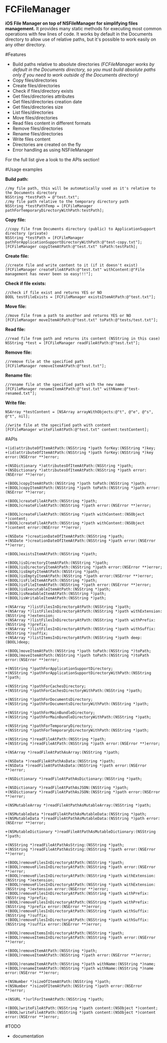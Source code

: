 FCFileManager
=============

**iOS File Manager on top of NSFileManager for simplifying files management.** It provides many static methods for executing most common operations with few lines of code. It works by default in the Documents directory to allow use of relative paths, but it's possible to work easily on any other directory.

#Features
- Build paths relative to absolute directories *(FCFileManager works by default in the Documents directory, so you must build absolute paths only if you need to work outside of the Documents directory)*
- Copy files/directories
- Create files/directories
- Check if files/directory exists
- Get files/directories attributes
- Get files/directories creation date
- Get files/directories size
- List files/directories
- Move files/directories
- Read files content in different formats
- Remove files/directories
- Rename files/directories
- Write files content
- Directories are created on the fly
- Error handling as using NSFileManager

For the full list give a look to the APIs section!

#Usage examples

**Build path:**
```objc
//my file path, this will be automatically used as it's relative to the Documents directory
NSString *testPath = @"test.txt";
//my file path relative to the temporary directory path
NSString *testPathTemp = [FCFileManager pathForTemporaryDirectoryWithPath:testPath];
```

**Copy file:**
```objc
//copy file from Documents directory (public) to ApplicationSupport directory (private)
NSString *testPath = [FCFileManager pathForApplicationSupportDirectoryWithPath:@"test-copy.txt"];
[FCFileManager copyItemAtPath:@"test.txt" toPath:testPath];
```

**Create file:**
```objc
//create file and write content to it (if it doesn't exist)
[FCFileManager createFileAtPath:@"test.txt" withContent:@"File management has never been so easy!!!"];
```

**Check if file exists:**
```objc
//check if file exist and returns YES or NO
BOOL testFileExists = [FCFileManager existsItemAtPath:@"test.txt"];
```

**Move file:**
```objc
//move file from a path to another and returns YES or NO
[FCFileManager moveItemAtPath:@"test.txt" toPath:@"tests/test.txt"];
```

**Read file:**
```objc
//read file from path and returns its content (NSString in this case)
NSString *test = [FCFileManager readFileAtPath:@"test.txt"];
```

**Remove file:**
```objc
//remove file at the specified path
[FCFileManager removeItemAtPath:@"test.txt"];
```

**Rename file:**
```objc
//rename file at the specified path with the new name
[FCFileManager renameItemAtPath:@"test.txt" withName:@"test-renamed.txt"];
```

**Write file:**
```objc
NSArray *testContent = [NSArray arrayWithObjects:@"t", @"e", @"s", @"t", nil];

//write file at the specified path with content
[FCFileManager writeFileAtPath:@"test.txt" content:testContent];
```

#APIs
```objc
+(id)attributeOfItemAtPath:(NSString *)path forKey:(NSString *)key;
+(id)attributeOfItemAtPath:(NSString *)path forKey:(NSString *)key error:(NSError **)error;

+(NSDictionary *)attributesOfItemAtPath:(NSString *)path;
+(NSDictionary *)attributesOfItemAtPath:(NSString *)path error:(NSError **)error;

+(BOOL)copyItemAtPath:(NSString *)path toPath:(NSString *)path;
+(BOOL)copyItemAtPath:(NSString *)path toPath:(NSString *)path error:(NSError **)error;

+(BOOL)createFileAtPath:(NSString *)path;
+(BOOL)createFileAtPath:(NSString *)path error:(NSError **)error;

+(BOOL)createFileAtPath:(NSString *)path withContent:(NSObject *)content;
+(BOOL)createFileAtPath:(NSString *)path withContent:(NSObject *)content error:(NSError **)error;

+(NSDate *)creationDateOfItemAtPath:(NSString *)path;
+(NSDate *)creationDateOfItemAtPath:(NSString *)path error:(NSError **)error;

+(BOOL)existsItemAtPath:(NSString *)path;

+(BOOL)isDirectoryItemAtPath:(NSString *)path;
+(BOOL)isDirectoryItemAtPath:(NSString *)path error:(NSError **)error;
+(BOOL)isEmptyItemAtPath:(NSString *)path;
+(BOOL)isEmptyItemAtPath:(NSString *)path error:(NSError **)error;
+(BOOL)isFileItemAtPath:(NSString *)path;
+(BOOL)isFileItemAtPath:(NSString *)path error:(NSError **)error;
+(BOOL)isExecutableItemAtPath:(NSString *)path;
+(BOOL)isReadableItemAtPath:(NSString *)path;
+(BOOL)isWritableItemAtPath:(NSString *)path;

+(NSArray *)listFilesInDirectoryAtPath:(NSString *)path;
+(NSArray *)listFilesInDirectoryAtPath:(NSString *)path withExtension:(NSString *)extension;
+(NSArray *)listFilesInDirectoryAtPath:(NSString *)path withPrefix:(NSString *)prefix;
+(NSArray *)listFilesInDirectoryAtPath:(NSString *)path withSuffix:(NSString *)suffix;
+(NSArray *)listItemsInDirectoryAtPath:(NSString *)path deep:(BOOL)deep;

+(BOOL)moveItemAtPath:(NSString *)path toPath:(NSString *)toPath;
+(BOOL)moveItemAtPath:(NSString *)path toPath:(NSString *)toPath error:(NSError **)error;

+(NSString *)pathForApplicationSupportDirectory;
+(NSString *)pathForApplicationSupportDirectoryWithPath:(NSString *)path;

+(NSString *)pathForCachesDirectory;
+(NSString *)pathForCachesDirectoryWithPath:(NSString *)path;

+(NSString *)pathForDocumentsDirectory;
+(NSString *)pathForDocumentsDirectoryWithPath:(NSString *)path;

+(NSString *)pathForMainBundleDirectory;
+(NSString *)pathForMainBundleDirectoryWithPath:(NSString *)path;

+(NSString *)pathForTemporaryDirectory;
+(NSString *)pathForTemporaryDirectoryWithPath:(NSString *)path;

+(NSString *)readFileAtPath:(NSString *)path;
+(NSString *)readFileAtPath:(NSString *)path error:(NSError **)error;

+(NSArray *)readFileAtPathAsArray:(NSString *)path;

+(NSData *)readFileAtPathAsData:(NSString *)path;
+(NSData *)readFileAtPathAsData:(NSString *)path error:(NSError **)error;

+(NSDictionary *)readFileAtPathAsDictionary:(NSString *)path;

+(NSDictionary *)readFileAtPathAsJSON:(NSString *)path;
+(NSDictionary *)readFileAtPathAsJSON:(NSString *)path error:(NSError **)error;

+(NSMutableArray *)readFileAtPathAsMutableArray:(NSString *)path;

+(NSMutableData *)readFileAtPathAsMutableData:(NSString *)path;
+(NSMutableData *)readFileAtPathAsMutableData:(NSString *)path error:(NSError **)error;

+(NSMutableDictionary *)readFileAtPathAsMutableDictionary:(NSString *)path;

+(NSString *)readFileAtPathAsString:(NSString *)path;
+(NSString *)readFileAtPathAsString:(NSString *)path error:(NSError **)error;

+(BOOL)removeFilesInDirectoryAtPath:(NSString *)path;
+(BOOL)removeFilesInDirectoryAtPath:(NSString *)path error:(NSError **)error;
+(BOOL)removeFilesInDirectoryAtPath:(NSString *)path withExtension:(NSString *)extension;
+(BOOL)removeFilesInDirectoryAtPath:(NSString *)path withExtension:(NSString *)extension error:(NSError **)error;
+(BOOL)removeFilesInDirectoryAtPath:(NSString *)path withPrefix:(NSString *)prefix;
+(BOOL)removeFilesInDirectoryAtPath:(NSString *)path withPrefix:(NSString *)prefix error:(NSError **)error;
+(BOOL)removeFilesInDirectoryAtPath:(NSString *)path withSuffix:(NSString *)suffix;
+(BOOL)removeFilesInDirectoryAtPath:(NSString *)path withSuffix:(NSString *)suffix error:(NSError **)error;

+(BOOL)removeItemsInDirectoryAtPath:(NSString *)path;
+(BOOL)removeItemsInDirectoryAtPath:(NSString *)path error:(NSError **)error;

+(BOOL)removeItemAtPath:(NSString *)path;
+(BOOL)removeItemAtPath:(NSString *)path error:(NSError **)error;

+(BOOL)renameItemAtPath:(NSString *)path withName:(NSString *)name;
+(BOOL)renameItemAtPath:(NSString *)path withName:(NSString *)name error:(NSError **)error;

+(NSNumber *)sizeOfItemAtPath:(NSString *)path;
+(NSNumber *)sizeOfItemAtPath:(NSString *)path error:(NSError **)error;

+(NSURL *)urlForItemAtPath:(NSString *)path;

+(BOOL)writeFileAtPath:(NSString *)path content:(NSObject *)content;
+(BOOL)writeFileAtPath:(NSString *)path content:(NSObject *)content error:(NSError **)error;
```

#TODO
- documentation
